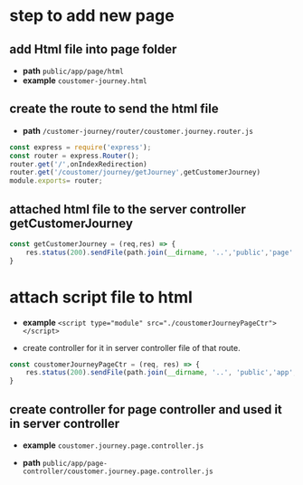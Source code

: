 
# step to add new page

## add  Html file into page folder

- **path** `public/app/page/html`
- **example** `coustomer-journey.html`

## create  the route to send the html file 
- **path** `/customer-journey/router/coustomer.journey.router.js`


```javascript
const express = require('express');
const router = express.Router();
router.get('/',onIndexRedirection)
router.get('/coustomer/journey/getJourney',getCustomerJourney)
module.exports= router;
```

## attached  html file to the server controller  **getCustomerJourney**

```javascript
const getCustomerJourney = (req,res) => {
    res.status(200).sendFile(path.join(__dirname, '..','public','page' ,'html','coustomer-journey.html'))
}
```

# attach script file to html 

- **example** `<script type="module" src="./coustomerJourneyPageCtr"></script>`

- create controller for it in server controller file of that route.

```javascript
const coustomerJourneyPageCtr = (req, res) => {
    res.status(200).sendFile(path.join(__dirname, '..', 'public','app','page-controller' ,'coustomer.journey.page.controller.js'))
}
```

## create controller for page controller and used it in server controller 

- **example** `coustomer.journey.page.controller.js`

- **path** `public/app/page-controller/coustomer.journey.page.controller.js`